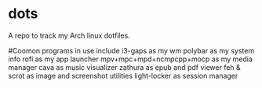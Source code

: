 # dots
A repo to track my Arch linux dotfiles.

#Coomon programs in use include
i3-gaps as my wm
polybar as my system info 
rofi as my app launcher
mpv+mpc+mpd+ncmpcpp+mocp as my media manager
cava as music visualizer
zathura as epub and pdf viewer
feh & scrot as image and screenshot utilities
light-locker as session manager

